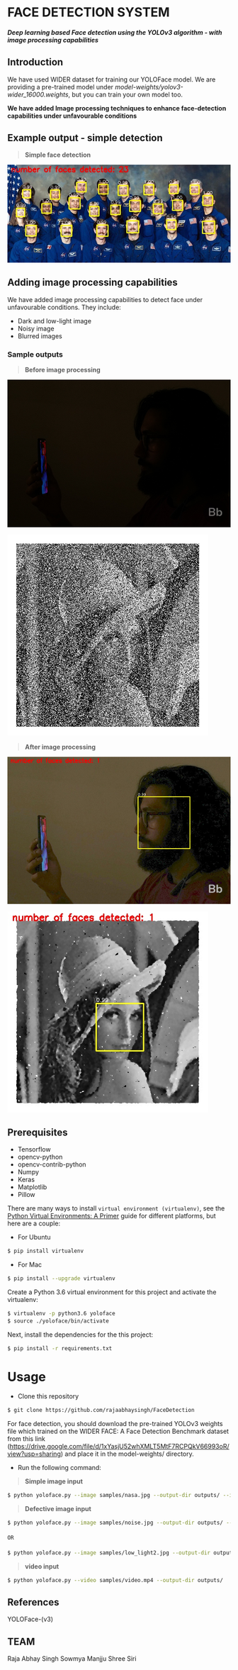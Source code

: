 # FACE DETECTION SYSTEM

##### Deep learning based Face detection using the YOLOv3 algorithm - **with image processing capabilities**

## Introduction

We have used WIDER dataset for training our YOLOFace model. We are providing a pre-trained model under _model-weights/yolov3-wider_16000.weights_, but you can train your own model too.

**We have added Image processing techniques to enhance face-detection capabilities under unfavourable conditions**

## Example output - simple detection

>**Simple face detection**

![Imgur](assets/nasa_out_img.jpg)

## Adding image processing capabilities

We have added image processing capabilities to detect face under unfavourable conditions. They include:

* Dark and low-light image
* Noisy image
* Blurred images

### Sample outputs

>**Before image processing**

![Imgur](assets/low_light2.jpg)

![Imgur](assets/noise.jpg)

>**After image processing**

![Imgur](assets/low_light2_out_img.jpg)

![Imgur](assets/noise_out_img.jpg)


## Prerequisites

* Tensorflow
* opencv-python
* opencv-contrib-python
* Numpy
* Keras
* Matplotlib
* Pillow


There are many ways to install `virtual environment (virtualenv)`, see the [Python Virtual Environments: A Primer](https://realpython.com/python-virtual-environments-a-primer/) guide for different platforms, but here are a couple:

- For Ubuntu
```bash
$ pip install virtualenv
```

- For Mac
```bash
$ pip install --upgrade virtualenv
```

Create a Python 3.6 virtual environment for this project and activate the virtualenv:
```bash
$ virtualenv -p python3.6 yoloface
$ source ./yoloface/bin/activate
```

Next, install the dependencies for the this project:
```bash
$ pip install -r requirements.txt
```

# Usage

* Clone this repository
```bash
$ git clone https://github.com/rajaabhaysingh/FaceDetection
```
For face detection, you should download the pre-trained YOLOv3 weights file which trained on the WIDER FACE: A Face Detection Benchmark dataset from this link (https://drive.google.com/file/d/1xYasjU52whXMLT5MtF7RCPQkV66993oR/view?usp=sharing) and place it in the model-weights/ directory.

* Run the following command:

>**Simple image input**
```bash
$ python yoloface.py --image samples/nasa.jpg --output-dir outputs/ --imperfection none
```

>**Defective image input**
```bash
$ python yoloface.py --image samples/noise.jpg --output-dir outputs/ --imperfection noise

OR

$ python yoloface.py --image samples/low_light2.jpg --output-dir outputs/ --imperfection low_light
```

>**video input**
```bash
$ python yoloface.py --video samples/video.mp4 --output-dir outputs/
```


## References

YOLOFace-(v3)

## TEAM
Raja Abhay Singh
Sowmya
Manjju Shree
Siri
